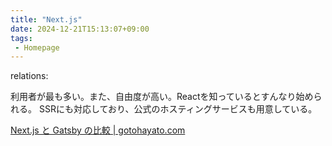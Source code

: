 ```yaml
---
title: "Next.js"
date: 2024-12-21T15:13:07+09:00
tags:
 - Homepage
---
```

relations:

利用者が最も多い。また、自由度が高い。Reactを知っているとすんなり始められる。
SSRにも対応しており、公式のホスティングサービスも用意している。

[Next.js と Gatsby の比較 \| gotohayato.com](https://gotohayato.com/content/511/)